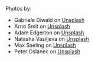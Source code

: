 Photos by:
- Gabriele Diwald on [Unsplash](https://unsplash.com/photos/Kwi60PbAM9I)
- Arno Smit on [Unsplash](https://unsplash.com/photos/lzbFllF05XY)
- Adam Edgerton on [Unsplash](https://unsplash.com/photos/oU9Ig25YS08)
- Natasha Vasiljeva on [Unsplash](https://unsplash.com/photos/pRQ_G-un4xs)
- Max Saeling on [Unsplash](https://unsplash.com/photos/-uUtFs3ChP4)
- Peter Oslanec on [Unsplash](https://unsplash.com/photos/EVutU-0b8OY)